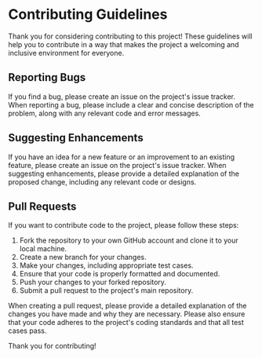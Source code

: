 # Contributing Guidelines

Thank you for considering contributing to this project! These guidelines will help you to contribute in a way that makes the project a welcoming and inclusive environment for everyone.

## Reporting Bugs
If you find a bug, please create an issue on the project's issue tracker. When reporting a bug, please include a clear and concise description of the problem, along with any relevant code and error messages.

## Suggesting Enhancements
If you have an idea for a new feature or an improvement to an existing feature, please create an issue on the project's issue tracker. When suggesting enhancements, please provide a detailed explanation of the proposed change, including any relevant code or designs.

## Pull Requests
If you want to contribute code to the project, please follow these steps:

1. Fork the repository to your own GitHub account and clone it to your local machine.
1. Create a new branch for your changes.
1. Make your changes, including appropriate test cases.
1. Ensure that your code is properly formatted and documented.
1. Push your changes to your forked repository.
1. Submit a pull request to the project's main repository.

When creating a pull request, please provide a detailed explanation of the changes you have made and why they are necessary. Please also ensure that your code adheres to the project's coding standards and that all test cases pass.

Thank you for contributing!